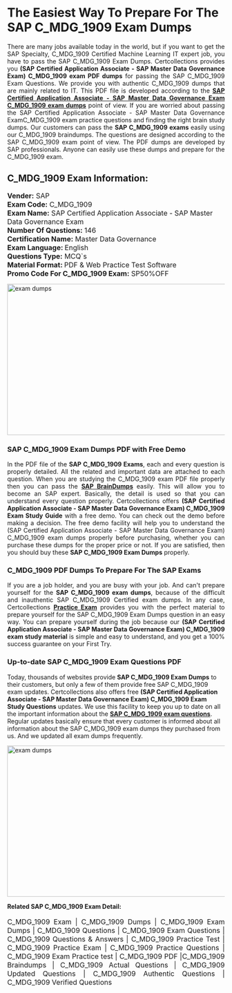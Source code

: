 <h1>The Easiest Way To Prepare For The SAP C_MDG_1909 Exam Dumps</h1> <p style="text-align:justify">There are many jobs available today in the world, but if you want to get the SAP Specialty, C_MDG_1909 Certified Machine Learning IT expert job, you have to pass the SAP C_MDG_1909 Exam Dumps. Certcollections provides you <strong>(SAP Certified Application Associate - SAP Master Data Governance Exam) C_MDG_1909 exam PDF dumps</strong> for passing the SAP C_MDG_1909 Exam Questions. We provide you with authentic C_MDG_1909 dumps that are mainly related to IT. This PDF file is developed according to the <a href="https://www.certsofficial.com/sap/c_mdg_1909-questions"><strong>SAP Certified Application Associate - SAP Master Data Governance Exam C_MDG_1909 exam dumps</strong></a> point of view. If you are worried about passing the SAP Certified Application Associate - SAP Master Data Governance ExamC_MDG_1909 exam practice questions and finding the right brain study dumps. Our customers can pass the <strong>SAP C_MDG_1909 exams </strong>easily using our C_MDG_1909 braindumps. The questions are designed according to the SAP C_MDG_1909 exam point of view. The PDF dumps are developed by SAP professionals. Anyone can easily use these dumps and prepare for the C_MDG_1909 exam.</p> <h2><strong>C_MDG_1909 Exam Information:</strong></h2> <p><span style="font-size:16px"><strong>Vender:</strong> SAP<br /> <strong>Exam Code:</strong> C_MDG_1909<br /> <strong>Exam Name:</strong> SAP Certified Application Associate - SAP Master Data Governance Exam<br /> <strong>Number Of Questions:</strong> 146<br /> <strong>Certification Name:</strong> Master Data Governance<br /> <strong>Exam Language: </strong>English<br /> <strong>Questions Type:</strong> MCQ`s<br /> <strong>Material Format: </strong>PDF & Web Practice Test Software<br /> <strong>Promo Code For C_MDG_1909 Exam:</strong> SP50%OFF</span></p> <p><a href="https://www.certsofficial.com/sap/c_mdg_1909-questions" rel="no-follow"><img alt="exam dumps" src="https://www.certcollections.com/uploads/content/certsofficial.jpg" style="height:350px; width:750px" /></a></p> <h3><strong>SAP C_MDG_1909 Exam Dumps PDF with Free Demo</strong></h3> <p style="text-align:justify">In the PDF file of the <strong>SAP C_MDG_1909 Exams</strong>, each and every question is properly detailed. All the related and important data are attached to each question. When you are studying the C_MDG_1909 exam PDF file properly then you can pass the <a href="https://www.certsofficial.com/sap-dumps"><strong>SAP BrainDumps</strong></a> easily. This will allow you to become an SAP expert. Basically, the detail is used so that you can understand every question properly. Certcollections offers <strong>(SAP Certified Application Associate - SAP Master Data Governance Exam) C_MDG_1909 Exam Study Guide</strong> with a free demo. You can check out the demo before making a decision. The free demo facility will help you to understand the (SAP Certified Application Associate - SAP Master Data Governance Exam) C_MDG_1909 exam dumps properly before purchasing, whether you can purchase these dumps for the proper price or not. If you are satisfied, then you should buy these <strong>SAP C_MDG_1909 Exam Dumps</strong> properly.</p> <h3><strong>C_MDG_1909 PDF Dumps To Prepare For The SAP Exams</strong></h3> <p style="text-align:justify">If you are a job holder, and you are busy with your job. And can't prepare yourself for the <strong>SAP C_MDG_1909 exam dumps</strong>, because of the difficult and inauthentic SAP C_MDG_1909 Certified exam dumps. In any case, Certcollections <strong><a href="https://www.certsofficial.com/">Practice Exam</a></strong> provides you with the perfect material to prepare yourself for the SAP C_MDG_1909 Exam Dumps question in an easy way. You can prepare yourself during the job because our <strong>(SAP Certified Application Associate - SAP Master Data Governance Exam) C_MDG_1909 exam study material</strong> is simple and easy to understand, and you get a 100% success guarantee on your First Try.</p> <h3><strong>Up-to-date SAP C_MDG_1909 Exam Questions PDF</strong></h3> <p>Today, thousands of websites provide <strong>SAP C_MDG_1909 Exam Dumps</strong> to their customers, but only a few of them provide free SAP C_MDG_1909 exam updates. Certcollections also offers free <strong>(SAP Certified Application Associate - SAP Master Data Governance Exam) C_MDG_1909 Exam Study Questions</strong> updates. We use this facility to keep you up to date on all the important information about the <a href="https://www.certsofficial.com/sap/c_mdg_1909-questions"><strong>SAP C_MDG_1909 exam questions</strong></a>. Regular updates basically ensure that every customer is informed about all information about the SAP C_MDG_1909 exam dumps they purchased from us. And we updated all exam dumps frequently.</p> <p><a href="https://www.certsofficial.com/sap/c_mdg_1909-questions"><img alt="exam dumps " src="https://www.certcollections.com/uploads/content/certsofficial2.jpg" style="height:350px; width:750px" /></a></p> <p style="text-align:justify"><span style="font-size:14px"><strong>Related SAP C_MDG_1909 Exam Detail:</strong></span><br /> <br /> <span style="font-size:16px">C_MDG_1909 Exam | C_MDG_1909 Dumps | C_MDG_1909 Exam Dumps | C_MDG_1909 Questions | C_MDG_1909 Exam Questions | C_MDG_1909 Questions & Answers | C_MDG_1909 Practice Test | C_MDG_1909 Practice Exam | C_MDG_1909 Practice Questions | C_MDG_1909 Exam Practice test | C_MDG_1909 PDF |C_MDG_1909 Braindumps | C_MDG_1909 Actual Questions | C_MDG_1909 Updated Questions | C_MDG_1909 Authentic Questions | C_MDG_1909 Verified Questions</span></p>
